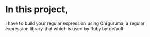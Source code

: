 # In this project,
I have to build your regular expression using Oniguruma, a regular expression library that which is used by Ruby by default.
